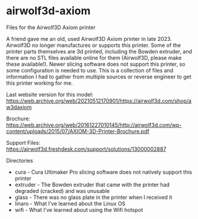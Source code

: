 # airwolf3d-axiom
Files for the Airwolf3D Axiom printer

A friend gave me an old, used Airwolf3D Axiom printer in late 2023. Airwolf3D no longer manufactures or supports this printer. Some of the printer parts themselves are 3d printed, including the Bowden extruder, and there are no STL files available online for them (Airwolf3D, please make these available!). Newer slicing software does not support this printer, so some configuration is needed to use. This is a collection of files and information I had to gather from multiple sources or reverse engineer to get this printer working for me.

Last website version for this model: https://web.archive.org/web/20210512170901/https://airwolf3d.com/shop/aw3daxiom

Brochure: https://web.archive.org/web/20161227010145/http://airwolf3d.com/wp-content/uploads/2015/07/AXIOM-3D-Printer-Brochure.pdf

Support Files: https://airwolf3d.freshdesk.com/support/solutions/13000002887

Directories
- cura - Cura Ultimaker Pro slicing software does not natively support this printer
- extruder - The Bowden extruder that came with the printer had degraded (cracked) and was unusable
- glass - There was no glass plate in the printer when I received it
- linaro - What I've learned about the Linux OS
- wifi - What I've learned about using the Wifi hotspot
